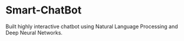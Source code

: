 # Smart-ChatBot
Built highly interactive chatbot using Natural Language Processing and Deep Neural Networks.
